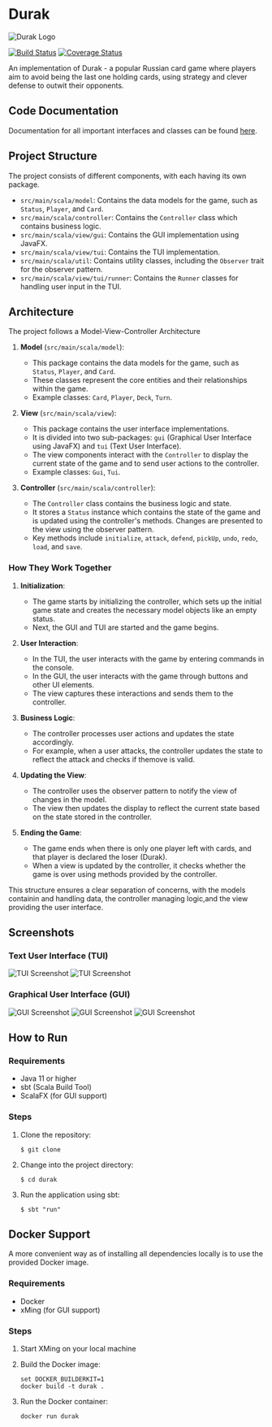 # Durak
![Durak Logo](src/main/resources/durak-logo-neu.png)

[![Build Status](https://github.com/patri9ck/durak/actions/workflows/scala.yml/badge.svg)](https://github.com/patri9ck/durak/actions)
[![Coverage Status](https://coveralls.io/repos/github/patri9ck/durak/badge.svg?branch=)](https://coveralls.io/github/patri9ck/durak?branch=)

An implementation of Durak - a popular Russian card game where players aim to avoid being the last one holding cards, using strategy and clever defense to outwit their opponents.

## Code Documentation
Documentation for all important interfaces and classes can be found [here](https://patri9ck.github.io/durak).

## Project Structure
The project consists of different components, with each having its own package.
- `src/main/scala/model`: Contains the data models for the game, such as `Status`, `Player`, and `Card`.
- `src/main/scala/controller`: Contains the `Controller` class which contains business logic.
- `src/main/scala/view/gui`: Contains the GUI implementation using JavaFX.
- `src/main/scala/view/tui`: Contains the TUI implementation.
- `src/main/scala/util`: Contains utility classes, including the `Observer` trait for the observer pattern.
- `src/main/scala/view/tui/runner`: Contains the `Runner` classes for handling user input in the TUI.

## Architecture
The project follows a Model-View-Controller Architecture
1. **Model** (`src/main/scala/model`):
    - This package contains the data models for the game, such as `Status`, `Player`, and `Card`.
    - These classes represent the core entities and their relationships within the game.
    - Example classes: `Card`, `Player`, `Deck`, `Turn`.

2. **View** (`src/main/scala/view`):
    - This package contains the user interface implementations.
    - It is divided into two sub-packages: `gui` (Graphical User Interface using JavaFX) and `tui` (Text User
      Interface).
    - The view components interact with the `Controller` to display the current state of the game and to send user
      actions to the controller.
    - Example classes: `Gui`, `Tui`.

3. **Controller** (`src/main/scala/controller`):
    - The `Controller` class contains the business logic and state.
    - It stores a `Status` instance which contains the state of the game and is updated using the controller's methods. Changes are presented to the view using the observer pattern.
    - Key methods include `initialize`, `attack`, `defend`, `pickUp`, `undo`, `redo`, `load`, and `save`.

### How They Work Together
1. **Initialization**:
    - The game starts by initializing the controller, which sets up the initial game state and creates the necessary model objects like an empty status.
    - Next, the GUI and TUI are started and the game begins.

2. **User Interaction**:
    - In the TUI, the user interacts with the game by entering commands in the console.
    - In the GUI, the user interacts with the game through buttons and other UI elements.
    - The view captures these interactions and sends them to the controller.

3. **Business Logic**:
    - The controller processes user actions and updates the state accordingly.
    - For example, when a user attacks, the controller updates the state to reflect the attack and checks if themove is valid.

4. **Updating the View**:
    - The controller uses the observer pattern to notify the view of changes in the model.
    - The view then updates the display to reflect the current state based on the state stored in the controller.

5. **Ending the Game**:
    - The game ends when there is only one player left with cards, and that player is declared the loser (Durak).
    - When a view is updated by the controller, it checks whether the game is over using methods provided by the controller.

This structure ensures a clear separation of concerns, with the models containin and handling data, the controller managing logic,and the view providing the user interface.

## Screenshots
### Text User Interface (TUI)
![TUI Screenshot](src/main/resources/previews/TUI_Ingame1.png)
![TUI Screenshot](src/main/resources/previews/TUI_Ingame2.png)

### Graphical User Interface (GUI)
![GUI Screenshot](src/main/resources/previews/GUI_Startmenu.png)
![GUI Screenshot](src/main/resources/previews/GUI_Ingame1.png)
![GUI Screenshot](src/main/resources/previews/GUI_Ingame2.png)

## How to Run

### Requirements
- Java 11 or higher
- sbt (Scala Build Tool)
- ScalaFX (for GUI support)

### Steps
1. Clone the repository:

    ```
    $ git clone
    ```
2. Change into the project directory:

    ```
    $ cd durak
    ```
3. Run the application using sbt:

    ```
    $ sbt "run"
    ```
   
## Docker Support
A more convenient way as of installing all dependencies locally is to use the provided Docker image.

### Requirements
- Docker
- xMing (for GUI support)

### Steps
1. Start XMing on your local machine
2. Build the Docker image:
   
    ```
    set DOCKER_BUILDERKIT=1 
   docker build -t durak .
    ```
3. Run the Docker container:
   
    ```
    docker run durak 
    ```
      
